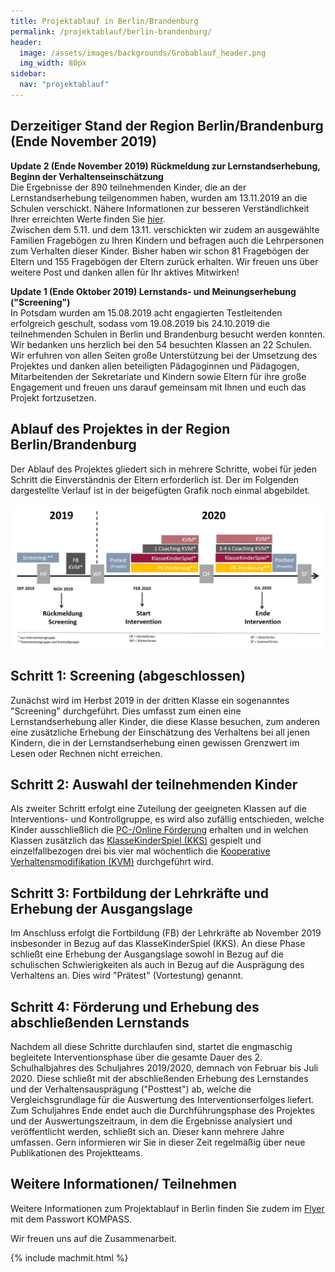 ```yaml
---
title: Projektablauf in Berlin/Brandenburg
permalink: /projektablauf/berlin-brandenburg/
header:
  image: /assets/images/backgrounds/Grobablauf_header.png
  img_width: 80px
sidebar:
  nav: "projektablauf"
---
```

## Derzeitiger Stand der Region Berlin/Brandenburg (Ende November 2019)
**Update 2 (Ende November 2019) Rückmeldung zur Lernstandserhebung, Beginn der Verhaltenseinschätzung**  
Die Ergebnisse der 890 teilnehmenden Kinder, die an der Lernstandserhebung teilgenommen haben, wurden am 13.11.2019 an die Schulen verschickt. Nähere Informationen zur besseren Verständlichkeit Ihrer erreichten Werte finden Sie [hier](http://www.kompass-forschung.de/projektablauf/screening/).  
Zwischen dem 5.11. und dem 13.11. verschickten wir zudem an ausgewählte Familien Fragebögen zu Ihren Kindern und befragen auch die Lehrpersonen zum Verhalten dieser Kinder. Bisher haben wir schon 81 Fragebögen der Eltern und 155 Fragebögen der Eltern zurück erhalten. Wir freuen uns über weitere Post und danken allen für Ihr aktives Mitwirken!


**Update 1 (Ende Oktober 2019) Lernstands- und Meinungserhebung ("Screening")**  
In Potsdam wurden am 15.08.2019 acht engagierten Testleitenden erfolgreich geschult, sodass vom 19.08.2019 bis 24.10.2019 die teilnehmenden Schulen in Berlin und Brandenburg besucht werden konnten. Wir bedanken uns herzlich bei den 54 besuchten Klassen an 22 Schulen. Wir erfuhren von allen Seiten große Unterstützung bei der Umsetzung des Projektes und danken allen beteiligten Pädagoginnen und Pädagogen, Mitarbeitenden der Sekretariate und Kindern sowie Eltern für ihre große Engagement und freuen uns darauf gemeinsam mit Ihnen und euch das Projekt fortzusetzen. 

## Ablauf des Projektes in der Region Berlin/Brandenburg
Der Ablauf des Projektes gliedert sich in mehrere Schritte, wobei für jeden Schritt die Einverständnis der Eltern erforderlich ist.
Der im Folgenden dargestellte Verlauf ist in der beigefügten Grafik noch einmal abgebildet.

![AblaufUP](/assets/images/AblaufUP.jpg) 
## Schritt 1: Screening (abgeschlossen)
Zunächst wird im Herbst 2019 in der dritten Klasse ein sogenanntes "Screening" durchgeführt. Dies umfasst zum einen eine Lernstandserhebung aller Kinder, die diese Klasse besuchen, zum anderen eine zusätzliche Erhebung der Einschätzung des Verhaltens bei all jenen Kindern, die in der Lernstandserhebung einen gewissen Grenzwert im Lesen oder Rechnen nicht erreichen.

## Schritt 2: Auswahl der teilnehmenden Kinder
Als zweiter Schritt erfolgt eine Zuteilung der geeigneten Klassen auf die Interventions- und Kontrollgruppe, es wird also zufällig entschieden, welche Kinder ausschließlich die [PC-/Online Förderung](http://www.kompass-forschung.de/ueber-die-studie/interventionen/#ii-pc--online-gest%C3%BCtzte-f%C3%B6rderung-der-schulischen-schwierigkeiten) erhalten und in welchen Klassen zusätzlich das [KlasseKinderSpiel (KKS)](http://www.kompass-forschung.de/ueber-die-studie/interventionen/) gespielt und einzelfallbezogen drei bis vier mal wöchentlich die [Kooperative Verhaltensmodifikation (KVM)](http://www.kompass-forschung.de/ueber-die-studie/interventionen/) durchgeführt wird.

## Schritt 3: Fortbildung der Lehrkräfte und Erhebung der Ausgangslage
Im Anschluss erfolgt die Fortbildung (FB) der Lehrkräfte ab November 2019 insbesonder in Bezug auf das KlasseKinderSpiel (KKS). An diese Phase schließt eine Erhebung der Ausgangslage sowohl in Bezug auf die schulischen Schwierigkeiten als auch in Bezug auf die Ausprägung des Verhaltens an. Dies wird "Prätest" (Vortestung) genannt.

## Schritt 4: Förderung und Erhebung des abschließenden Lernstands
Nachdem all diese Schritte durchlaufen sind, startet die engmaschig begleitete Interventionsphase über die gesamte Dauer des 2. Schulhalbjahres des Schuljahres 2019/2020, demnach von Februar bis Juli 2020. 
Diese schließt mit der abschließenden Erhebung des Lernstandes und der Verhaltensausprägung ("Posttest") ab, welche die Vergleichsgrundlage für die Auswertung des Interventionserfolges liefert. 
Zum Schuljahres Ende endet auch die Durchführungsphase des Projektes und der Auswertungszeitraum, in dem die Ergebnisse analysiert und veröffentlicht werden, schließt sich an. Dieser kann mehrere Jahre umfassen. Gern informieren wir Sie in dieser Zeit regelmäßig über neue Publikationen des Projektteams.

## Weitere Informationen/ Teilnehmen
Weitere Informationen zum Projektablauf in Berlin finden Sie zudem im [Flyer](https://boxup.uni-potsdam.de/index.php/s/rzxzw2LPgvPoG6x) mit dem Passwort KOMPASS.

Wir freuen uns auf die Zusammenarbeit.

{% include machmit.html %}
